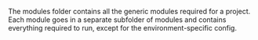 The modules folder contains all the generic modules required for a project. Each module goes in a separate subfolder of modules and contains everything required to run, except for the environment-specific config.